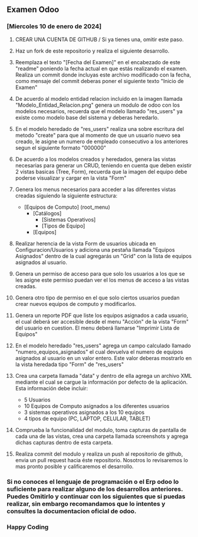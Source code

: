 
## Examen Odoo

### [Miercoles 10 de enero de 2024]

1. CREAR UNA CUENTA DE GITHUB / Si ya tienes una, omitir este paso.

2. Haz un fork de este repositorio y realiza el siguiente desarrollo.

3. Reemplaza el texto "[Fecha del Examen]" en el encabezado de este "readme" poniendo la fecha actual en que estás realizando el examen. Realiza un commit donde incluyas este archivo modificado con la fecha, como mensaje del commit deberas poner el siguiente texto "Inicio de Examen"

4. De acuerdo al modelo entidad relacion incluido en la imagen llamada "Modelo_Entidad_Relacion.png" genera un modulo de odoo con los modelos necesarios, recuerda que el modelo llamado "res_users" ya existe como modelo base del sistema y deberas heredarlo.

5. En el modelo heredado de "res_users" realiza una sobre escritura del metodo "create" para que al momento de que un usuario nuevo sea creado, le asigne un numero de empleado consecutivo a los anteriores segun el siguiente formato "000000"

6. De acuerdo a los modelos creados y heredados, genera las vistas necesarias para generar un CRUD, teniendo en cuenta que deben existir 2 vistas basicas (Tree, Form), recuerda que la imagen del equipo debe poderse visualizar y cargar en la vista "Form"

7. Genera los menus necesarios para acceder a las diferentes vistas creadas siguiendo la siguiente estructura:
    * [Equipos de Computo] (root_menu)
        * [Catálogos]
            * [Sistemas Operativos]
            * [Tipos de Equipo]
        * [Equipos]

8. Realizar herencia de la vista Form de usuarios ubicada en Configuracion/Usuarios y adiciona una pestaña llamada "Equipos Asignados" dentro de la cual agregarás un "Grid" con la lista de equipos asignados al usuario.

9. Genera un permiso de acceso para que solo los usuarios a los que se les asigne este permiso puedan ver el los menus de acceso a las vistas creadas.

10. Genera otro tipo de permiso en el que solo ciertos usuarios puedan crear nuevos equipos de computo y modificarlos.

11. Genera un reporte PDF que liste los equipos asignados a cada usuario, el cual deberá ser accesible desde el menu "Acción" de la vista "Form" del usuario en cuestion. El menu deberá llamarse "Imprimir Lista de Equipos"

12. En el modelo heredado "res_users" agrega un campo calculado llamado "numero_equipos_asignados" el cual devuelva el numero de equipos asignados al usuario en un valor entero. Este valor deberas mostrarlo en la vista heredada tipo "Form" de "res_users"

13. Crea una carpeta llamada "data" y dentro de ella agrega un archivo XML mediante el cual se cargue la información por defecto de la aplicación. Esta información debe incluir:
    * 5 Usuarios
    * 10 Equipos de Computo asignados a los diferentes usuarios
    * 3 sistemas operativos asignados a los 10 equipos
    * 4 tipos de equipo (PC, LAPTOP, CELULAR, TABLET)

14. Comprueba la funcionalidad del modulo, toma capturas de pantalla de cada una de las vistas, crea una carpeta llamada screenshots y agrega dichas capturas dentro de esta carpeta.

15. Realiza commit del modulo y realiza un push al repositorio de github, envia un pull request hacia éste repositorio. Nosotros lo revisaremos lo mas pronto posible y calificaremos el desarrollo.


### Si no conoces el lenguaje de programación o el Erp odoo lo suficiente para realizar alguno de los desarrollos anteriores. Puedes Omitirlo y continuar con los siguientes que si puedas realizar, sin embargo recomandamos que lo intentes y consultes la documentacion oficial de odoo.

### Happy Coding
